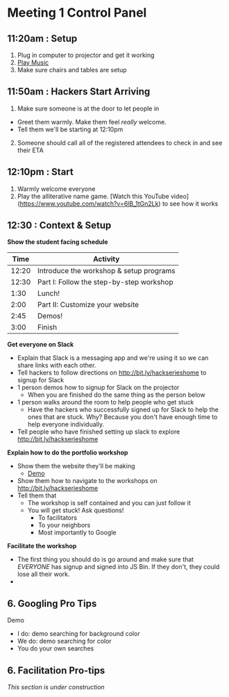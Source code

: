 # Meeting 1 Control Panel

## 11:20am : Setup

1. Plug in computer to projector and get it working
2. <a href="https://soundcloud.com/mike-bawless/sets/study-playlist-deadmau5" target="_blank_">Play Music</a>
3. Make sure  chairs and tables are setup

## 11:50am : Hackers Start Arriving

1. Make sure someone is at the door to let people in
  - Greet them warmly. Make them feel _really_ welcome.
  - Tell them we'll be starting at 12:10pm
2. Someone should call all of the registered attendees to check in and see their
   ETA

## 12:10pm : Start

1. Warmly welcome everyone
2. Play the alliterative name game. [Watch this YouTube video]
   (https://www.youtube.com/watch?v=6lB_1tGn2Lk) to see how it works

## 12:30 : Context & Setup

**Show the student facing schedule**

Time  | Activity
------|-----------------------------------------
12:20 | Introduce the workshop & setup programs
12:30 | Part I: Follow the step-by-step workshop
1:30  | Lunch!
2:00  | Part II: Customize your website
2:45  | Demos!
3:00  | Finish

**Get everyone on Slack**

  - Explain that Slack is a messaging app and we're using it so we can share
    links with each other.
  - Tell hackers to follow directions on http://bit.ly/hackserieshome to signup
    for Slack
  - 1 person demos how to signup for Slack on the projector
    - When you are finished do the same thing as the person below
  - 1 person walks around the room to help people who get stuck
    - Have the hackers who successfully signed up for Slack to help the ones that
      are stuck. Why? Because you don't have enough time to help everyone
      individually.
  - Tell people who have finished setting up slack to explore
    http://bit.ly/hackserieshome

**Explain how to do the portfolio workshop**

- Show them the website they'll be making
  - <a href="http://jsbin.com/gist/81d45193dab5236afbba?output" target="_blank">Demo</a>
- Show them how to navigate to the workshops on http://bit.ly/hackserieshome
- Tell them that
  - The workshop is self contained and you can just follow it
  - You will get stuck! Ask questions!
    - To facilitators
    - To your neighbors
    - Most importantly to Google

**Facilitate the workshop**

- The first thing you should do is go around and make sure that _EVERYONE_ has
  signup and signed into JS Bin. If they don't, they could lose all their work.
-


## 6. Googling Pro Tips

Demo

- I do: demo searching for background color
- We do: demo searching for color
- You do your own searches

## 6. Facilitation Pro-tips

_This section is under construction_
